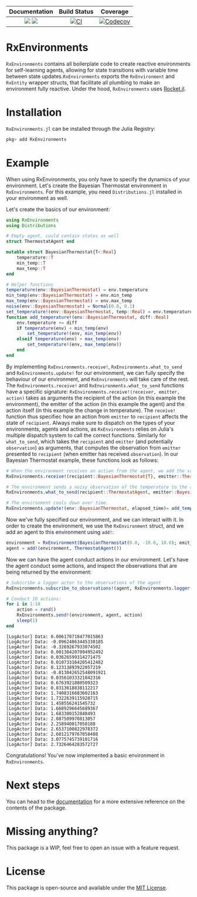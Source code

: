 | **Documentation**                                                         | **Build Status**                 | **Coverage**                       |
|:-------------------------------------------------------------------------:|:--------------------------------:|:----------------------------------:|
| [![][docs-stable-img]][docs-stable-url] [![][docs-dev-img]][docs-dev-url] | [![CI][ci-img]][ci-url]         | [![Codecov][codecov-img]][codecov-url] |


[docs-dev-img]: https://img.shields.io/badge/docs-dev-blue.svg
[docs-dev-url]: https://reactivebayes.github.io/RxEnvironments.jl/dev

[docs-stable-img]: https://img.shields.io/badge/docs-stable-blue.svg
[docs-stable-url]: https://reactivebayes.github.io/RxEnvironments.jl/stable

[ci-img]: https://github.com/ReactiveBayes/RxEnvironments.jl/actions/workflows/CI.yml/badge.svg?branch=main
[ci-url]: https://github.com/ReactiveBayes/RxEnvironments.jl/actions/workflows/CI.yml?query=branch%3Amain

[codecov-img]: https://codecov.io/gh/ReactiveBayes/RxEnvironments.jl/graph/badge.svg?token=CxR2jysX7Z
[codecov-url]: https://codecov.io/gh/ReactiveBayes/RxEnvironments.jl?branch=main

# RxEnvironments

`RxEnvironments` contains all boilerplate code to create reactive environments for self-learning agents, allowing for state transitions with variable time between state updates.`RxEnvironments` exports the `RxEnvironment` and `RxEntity` wrapper structs, that facilitate all plumbing to make an environment fully reactive. Under the hood, `RxEnvironments` uses [Rocket.jl](https://www.github.com/ReactiveBayes/Rocket.jl).

# Installation
`RxEnvironments.jl` can be installed through the Julia Registry:
```bash
pkg> add RxEnvironments
```
# Example

When using RxEnvironments, you only have to specify the dynamics of your environment. Let's create the Bayesian Thermostat environment in `RxEnvironments`. For this example, you need `Distributions.jl` installed in your environment as well. 

Let's create the basics of our environment:

```julia
using RxEnvironments
using Distributions

# Empty agent, could contain states as well
struct ThermostatAgent end

mutable struct BayesianThermostat{T<:Real}
    temperature::T
    min_temp::T
    max_temp::T
end

# Helper functions
temperature(env::BayesianThermostat) = env.temperature
min_temp(env::BayesianThermostat) = env.min_temp
max_temp(env::BayesianThermostat) = env.max_temp
noise(env::BayesianThermostat) = Normal(0.0, 0.1)
set_temperature!(env::BayesianThermostat, temp::Real) = env.temperature = temp
function add_temperature!(env::BayesianThermostat, diff::Real) 
    env.temperature += diff
    if temperature(env) < min_temp(env)
        set_temperature!(env, min_temp(env))
    elseif temperature(env) > max_temp(env)
        set_temperature!(env, max_temp(env))
    end
end
```

By implementing `RxEnvironments.receive!`, `RxEnvironments.what_to_send` and `RxEnvironments.update!` for our environment, we can fully specify the behaviour of our environment, and `RxEnvironments` will take care of the rest. The `RxEnvironments.receive!` and `RxEnvironments.what_to_send` functions have a specific signature: `RxEnvironments.receive!(receiver, emitter, action)` takes as arguments the recipient of the action (in this example the environment), the emitter of the action (in this example the agent) and the action itself (in this example the change in temperature). The `receive!` function thus specifiec how an action from `emitter` to `recipient` affects the state of `recipient`. Always make sure to dispatch on the types of your environments, agents and actions, as `RxEnvironments` relies on Julia's multiple dispatch system to call the correct functions. Similarly for `what_to_send`, which takes the `recipient` and `emitter` (and potentially `observation`) as arguments, that computes the observation from `emitter` presented to `recipient` (when emitter has received `observation`). In our Bayesian Thermostat example, these functions look as follows:

```julia
# When the environment receives an action from the agent, we add the value of the action to the environment temperature.
RxEnvironments.receive!(recipient::BayesianThermostat{T}, emitter::ThermostatAgent, action::T) where {T} = add_temperature!(recipient, action)

# The environment sends a noisy observation of the temperature to the agent.
RxEnvironments.what_to_send(recipient::ThermostatAgent, emitter::BayesianThermostat) = temperature(emitter) + rand(noise(emitter))

# The environment cools down over time.
RxEnvironments.update!(env::BayesianThermostat, elapsed_time)= add_temperature!(env, -0.1 * elapsed_time)
```

Now we've fully specified our environment, and we can interact with it. In order to create the environment, we use the `RxEnvironment` struct, and we add an agent to this environment using `add!`:

```julia
environment = RxEnvironment(BayesianThermostat(0.0, -10.0, 10.0); emit_every_ms = 900)
agent = add!(environment, ThermostatAgent())
```

Now we can have the agent conduct actions in our environment. Let's have the agent conduct some actions, and inspect the observations that are being returned by the environment:

```julia
# Subscribe a logger actor to the observations of the agent
RxEnvironments.subscribe_to_observations!(agent, RxEnvironments.logger())

# Conduct 10 actions:
for i in 1:10
    action = rand()
    RxEnvironments.send!(environment, agent, action)
    sleep(1)
end
```

```
[LogActor] Data: 0.006170718477015863
[LogActor] Data: -0.09624863445330185
[LogActor] Data: -0.3269267933074502
[LogActor] Data: 0.001304207094952492
[LogActor] Data: 0.03626599314271475
[LogActor] Data: 0.010733164205412482
[LogActor] Data: 0.12313893922057219
[LogActor] Data: -0.013042652548091921
[LogActor] Data: 0.03561033321842316
[LogActor] Data: 0.6763921880509323
[LogActor] Data: 0.8313618838112217
[LogActor] Data: 1.7408316683602163
[LogActor] Data: 1.7322639115928715
[LogActor] Data: 1.458556241545732
[LogActor] Data: 1.6689296645689367
[LogActor] Data: 1.683300152848493
[LogActor] Data: 2.087509970813057
[LogActor] Data: 2.258940017058188
[LogActor] Data: 2.6537100822978372
[LogActor] Data: 2.6012179767058408
[LogActor] Data: 3.0775745739101716
[LogActor] Data: 2.7326464283572727
```

Congratulations! You've now implemented a basic environment in `RxEnvironments`.

# Next steps
You can head to the [documentation](https://reactivebayes.github.io/RxEnvironments.jl/stable) for a more extensive reference on the contents of the package. 

# Missing anything?

This package is a WIP, feel free to open an issue with a feature request.

# License
This package is open-source and available under the [MIT License](https://github.com/reactivebayes/RxEnvironments.jl/blob/main/LICENSE).
